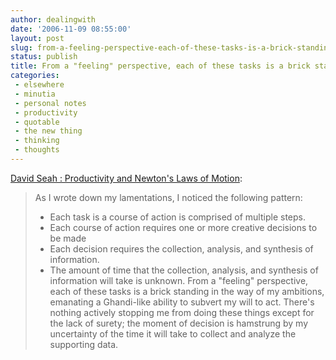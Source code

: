 ```yaml
---
author: dealingwith
date: '2006-11-09 08:55:00'
layout: post
slug: from-a-feeling-perspective-each-of-these-tasks-is-a-brick-standing-in-the-way-of-my-ambitions
status: publish
title: From a "feeling" perspective, each of these tasks is a brick standing in the way of my ambitions
categories:
 - elsewhere
 - minutia
 - personal notes
 - productivity
 - quotable
 - the new thing
 - thinking
 - thoughts
---
```


[David Seah : Productivity and Newton's Laws of Motion][1]:

> As I wrote down my lamentations, I noticed the following pattern:
>   * Each task is a course of action is comprised of multiple steps.
>   * Each course of action requires one or more creative decisions to be made
>   * Each decision requires the collection, analysis, and synthesis of information.
>   * The amount of time that the collection, analysis, and synthesis of information will take is unknown.
> From a "feeling" perspective, each of these tasks is a brick standing in the way of my ambitions, emanating a Ghandi-like ability to subvert my will to act. There's nothing actively stopping me from doing these things except for the lack of surety; the moment of decision is hamstrung by my uncertainty of the time it will take to collect and analyze the supporting data.

   [1]: http://davidseah.com/archives/2006/11/09/productivity-and-newtons-laws-of-motion/
